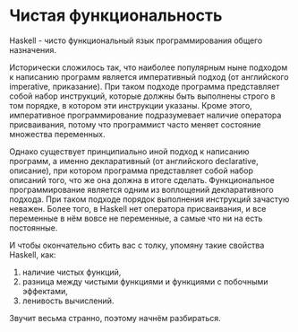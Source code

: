Чистая функциональность
=======================

Haskell - чисто функциональный язык программирования общего назначения.

Исторически сложилось так, что наиболее популярным ныне подходом к написанию программ является императивный подход (от английского imperative, приказание). При таком подходе программа представляет собой набор инструкций, которые должны быть выполнены строго в том порядке, в котором эти инструкции указаны. Кроме этого, императивное программирование подразумевает наличие оператора присваивания, потому что программист часто меняет состояние множества переменных.

Однако существует принципиально иной подход к написанию программ, а именно декларативный (от английского declarative, описание), при котором программа представляет собой набор описаний того, что же она должна в итоге сделать. Функциональное программирование является одним из воплощений декларативного подхода. При таком подходе порядок выполнения инструкций зачастую неважен. Более того, в Haskell нет оператора присваивания, и все переменные в нём вовсе не переменные, а самые что ни на есть постоянные.

И чтобы окончательно сбить вас с толку, упомяну такие свойства Haskell, как:

1.  наличие чистых функций,
2.  разница между чистыми функциями и функциями с побочными эффектами,
3.  ленивость вычислений.

Звучит весьма странно, поэтому начнём разбираться.
